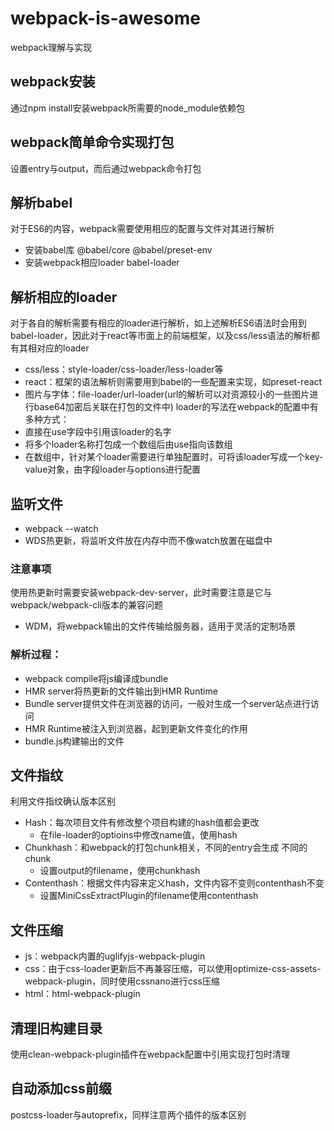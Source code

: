 # webpack-is-awesome
 webpack理解与实现

## webpack安装
通过npm install安装webpack所需要的node_module依赖包
## webpack简单命令实现打包
设置entry与output，而后通过webpack命令打包
## 解析babel
对于ES6的内容，webpack需要使用相应的配置与文件对其进行解析
- 安装babel库 @babel/core @babel/preset-env
- 安装webpack相应loader babel-loader
## 解析相应的loader
对于各自的解析需要有相应的loader进行解析，如上述解析ES6语法时会用到babel-loader，因此对于react等市面上的前端框架，以及css/less语法的解析都有其相对应的loader
- css/less：style-loader/css-loader/less-loader等
- react：框架的语法解析则需要用到babel的一些配置来实现，如preset-react
- 图片与字体：file-loader/url-loader(url的解析可以对资源较小的一些图片进行base64加密后关联在打包的文件中)
loader的写法在webpack的配置中有多种方式：
- 直接在use字段中引用该loader的名字
- 将多个loader名称打包成一个数组后由use指向该数组
- 在数组中，针对某个loader需要进行单独配置时，可将该loader写成一个key-value对象，由字段loader与options进行配置
## 监听文件
- webpack --watch
- WDS热更新，将监听文件放在内存中而不像watch放置在磁盘中
### 注意事项
使用热更新时需要安装webpack-dev-server，此时需要注意是它与webpack/webpack-cli版本的兼容问题
- WDM，将webpack输出的文件传输给服务器，适用于灵活的定制场景
### 解析过程：
- webpack compile将js编译成bundle
- HMR server将热更新的文件输出到HMR Runtime
- Bundle server提供文件在浏览器的访问，一般对生成一个server站点进行访问
- HMR Runtime被注入到浏览器，起到更新文件变化的作用
- bundle.js构建输出的文件
## 文件指纹
利用文件指纹确认版本区别
- Hash：每次项目文件有修改整个项目构建的hash值都会更改
  - 在file-loader的optioins中修改name值，使用hash
- Chunkhash：和webpack的打包chunk相关，不同的entry会生成 不同的chunk
  - 设置output的filename，使用chunkhash
- Contenthash：根据文件内容来定义hash，文件内容不变则contenthash不变
  - 设置MiniCssExtractPlugin的filename使用contenthash
## 文件压缩
- js：webpack内置的uglifyjs-webpack-plugin
- css：由于css-loader更新后不再兼容压缩，可以使用optimize-css-assets-webpack-plugin，同时使用cssnano进行css压缩
- html：html-webpack-plugin
## 清理旧构建目录
使用clean-webpack-plugin插件在webpack配置中引用实现打包时清理
## 自动添加css前缀
postcss-loader与autoprefix，同样注意两个插件的版本区别